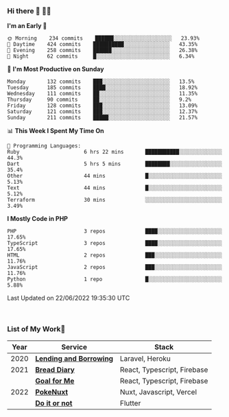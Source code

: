 ### Hi there 👋 🧑‍💻



<!--START_SECTION:waka-->
**I'm an Early 🐤** 

```text
🌞 Morning    234 commits    ██████░░░░░░░░░░░░░░░░░░░   23.93% 
🌆 Daytime    424 commits    ██████████░░░░░░░░░░░░░░░   43.35% 
🌃 Evening    258 commits    ██████░░░░░░░░░░░░░░░░░░░   26.38% 
🌙 Night      62 commits     █░░░░░░░░░░░░░░░░░░░░░░░░   6.34%

```
📅 **I'm Most Productive on Sunday** 

```text
Monday       132 commits    ███░░░░░░░░░░░░░░░░░░░░░░   13.5% 
Tuesday      185 commits    ████░░░░░░░░░░░░░░░░░░░░░   18.92% 
Wednesday    111 commits    ██░░░░░░░░░░░░░░░░░░░░░░░   11.35% 
Thursday     90 commits     ██░░░░░░░░░░░░░░░░░░░░░░░   9.2% 
Friday       128 commits    ███░░░░░░░░░░░░░░░░░░░░░░   13.09% 
Saturday     121 commits    ███░░░░░░░░░░░░░░░░░░░░░░   12.37% 
Sunday       211 commits    █████░░░░░░░░░░░░░░░░░░░░   21.57%

```


📊 **This Week I Spent My Time On** 

```text
💬 Programming Languages: 
Ruby                     6 hrs 22 mins       ███████████░░░░░░░░░░░░░░   44.3% 
Dart                     5 hrs 5 mins        ████████░░░░░░░░░░░░░░░░░   35.4% 
Other                    44 mins             █░░░░░░░░░░░░░░░░░░░░░░░░   5.13% 
Text                     44 mins             █░░░░░░░░░░░░░░░░░░░░░░░░   5.12% 
Terraform                30 mins             ░░░░░░░░░░░░░░░░░░░░░░░░░   3.49%

```

**I Mostly Code in PHP** 

```text
PHP                      3 repos             ████░░░░░░░░░░░░░░░░░░░░░   17.65% 
TypeScript               3 repos             ████░░░░░░░░░░░░░░░░░░░░░   17.65% 
HTML                     2 repos             ███░░░░░░░░░░░░░░░░░░░░░░   11.76% 
JavaScript               2 repos             ███░░░░░░░░░░░░░░░░░░░░░░   11.76% 
Python                   1 repo              █░░░░░░░░░░░░░░░░░░░░░░░░   5.88%

```



 Last Updated on 22/06/2022 19:35:30 UTC
<!--END_SECTION:waka-->


<br />

### List of My Work🚀

| Year | Service | Stack |
|--|--|--|
| 2020 | [**Lending and Borrowing**](https://lending-and-borrowing.herokuapp.com/) | Laravel, Heroku |
| 2021 | [**Bread Diary**](https://bread-diary-web.web.app/) | React, Typescript, Firebase |
|  | [**Goal for Me**](https://goal-for-me.web.app/) | React, Typescript, Firebase |
| 2022 | [**PokeNuxt**](https://pokenuxt.vercel.app/) | Nuxt, Javascript, Vercel |
|  | [**Do it or not**](https://apps.apple.com/jp/app/do-it-or-not/id1613818865) | Flutter |